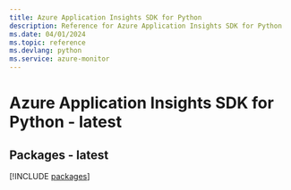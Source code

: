 ```yaml
---
title: Azure Application Insights SDK for Python
description: Reference for Azure Application Insights SDK for Python
ms.date: 04/01/2024
ms.topic: reference
ms.devlang: python
ms.service: azure-monitor
---
```

# Azure Application Insights SDK for Python - latest
## Packages - latest
[!INCLUDE [packages](application-insights-index.md)]